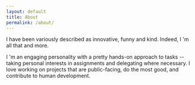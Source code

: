 ```yaml
---
layout: default
title: About
permalink: /about/
---
```


I have been variously described as innovative, funny and kind. Indeed, I 'm all that and more. 

I 'm an engaging personality with a pretty hands-on approach to tasks -- taking personal interests in assignments and delegating where necessary. I love working on projects that are public-facing, do the most good, and contribute to human development.
